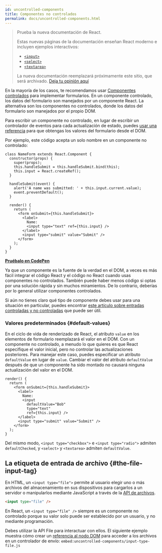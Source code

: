 ```yaml
---
id: uncontrolled-components
title: Componentes no controlados
permalink: docs/uncontrolled-components.html
---
```


> Prueba la nueva documentación de React.
> 
> Estas nuevas páginas de la documentación enseñan React moderno e incluyen ejemplos interactivos:
>
> - [`<input>`](https://beta.es.reactjs.org/reference/react-dom/components/input)
> - [`<select>`](https://beta.es.reactjs.org/reference/react-dom/components/select)
> - [`<textarea>`](https://beta.es.reactjs.org/reference/react-dom/components/textarea)
>
> La nueva documentación reemplazará próximamente este sitio, que será archivado. [Deja tu opinión aquí](https://github.com/reactjs/reactjs.org/issues/3308)

En la mayoría de los casos, te recomendamos usar [Componentes controlados](/docs/forms.html#controlled-components) para implementar formularios. En un componente controlado, los datos del formulario son manejados por un componente React. La alternativa son los componentes no controlados, donde los datos del formulario son manejados por el propio DOM.

Para escribir un componente no controlado, en lugar de escribir un controlador de eventos para cada actualización de estado, puedes [usar una referencia](/docs/refs-and-the-dom.html) para que obtengas los valores del formulario desde el DOM.

Por ejemplo, este código acepta un solo nombre en un componente no controlado:

```javascript{5,9,18}
class NameForm extends React.Component {
  constructor(props) {
    super(props);
    this.handleSubmit = this.handleSubmit.bind(this);
    this.input = React.createRef();
  }

  handleSubmit(event) {
    alert('A name was submitted: ' + this.input.current.value);
    event.preventDefault();
  }

  render() {
    return (
      <form onSubmit={this.handleSubmit}>
        <label>
          Name:
          <input type="text" ref={this.input} />
        </label>
        <input type="submit" value="Submit" />
      </form>
    );
  }
}
```

[**Pruébalo en CodePen**](https://codepen.io/gaearon/pen/WooRWa?editors=0010)

Ya que un componente es la fuente de la verdad en el DOM, a veces es más fácil integrar el código React y el código no React cuando usas componentes no controlados. También puede haber menos código si optas por una solución rápida y sin muchos miramientos. De lo contrario, deberías por lo general utilizar componentes controlados.

Si aún no tienes claro qué tipo de componente debes usar para una situación en particular, puedes encontrar [este artículo sobre entradas controladas y no controladas](https://goshakkk.name/controlled-vs-uncontrolled-inputs-react/) que puede ser útil.

### Valores predeterminados {#default-values}

En el ciclo de vida de renderizado de React, el atributo `value` en los elementos de formulario reemplazará el valor en el DOM. Con un componente no controlado, a menudo lo que quieres es que React especifique el valor inicial, pero no controlar las actualizaciones posteriores. Para manejar este caso, puedes especificar un atributo `defaultValue` en lugar de `value`. Cambiar el valor del atributo `defaultValue` después de que un componente ha sido montado no causará ninguna actualización del valor en el DOM.

```javascript{7}
render() {
  return (
    <form onSubmit={this.handleSubmit}>
      <label>
        Name:
        <input
          defaultValue="Bob"
          type="text"
          ref={this.input} />
      </label>
      <input type="submit" value="Submit" />
    </form>
  );
}
```

Del mismo modo, `<input type="checkbox">` e `<input type="radio">` admiten `defaultChecked`, y `<select>` y `<textarea>` admiten `defaultValue`.

## La etiqueta de entrada de archivo {#the-file-input-tag}

En HTML, un `<input type="file">` permite al usuario elegir uno o más archivos del almacenamiento en sus dispositivos para cargarlos a un servidor o manipularlos mediante JavaScript a través de la [API de archivos](https://developer.mozilla.org/es/docs/Web/API/File/Using_files_from_web_applications).

```html
<input type="file" />
```

En React, un `<input type="file" />` siempre es un componente no controlado porque su valor solo puede ser establecido por un usuario, y no mediante programación.

Debes utilizar la API File para interactuar con ellos. El siguiente ejemplo muestra cómo crear un [referencia al nodo DOM](/docs/refs-and-the-dom.html) para acceder a los archivos en un controlador de envío:
`embed:uncontrolled-components/input-type-file.js`

[](codepen://uncontrolled-components/input-type-file)
